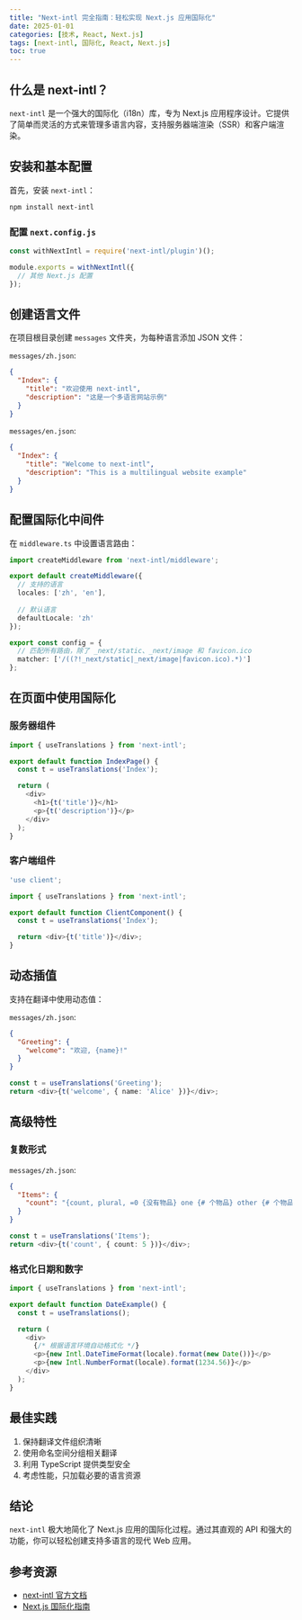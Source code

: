 ```yaml
---
title: "Next-intl 完全指南：轻松实现 Next.js 应用国际化"
date: 2025-01-01
categories: [技术, React, Next.js]
tags: [next-intl, 国际化, React, Next.js]
toc: true
---
```


## 什么是 next-intl？

`next-intl` 是一个强大的国际化（i18n）库，专为 Next.js 应用程序设计。它提供了简单而灵活的方式来管理多语言内容，支持服务器端渲染（SSR）和客户端渲染。

## 安装和基本配置

首先，安装 `next-intl`：

```bash
npm install next-intl
```

### 配置 `next.config.js`

```javascript
const withNextIntl = require('next-intl/plugin')();

module.exports = withNextIntl({
  // 其他 Next.js 配置
});
```

## 创建语言文件

在项目根目录创建 `messages` 文件夹，为每种语言添加 JSON 文件：

`messages/zh.json`:
```json
{
  "Index": {
    "title": "欢迎使用 next-intl",
    "description": "这是一个多语言网站示例"
  }
}
```

`messages/en.json`:
```json
{
  "Index": {
    "title": "Welcome to next-intl",
    "description": "This is a multilingual website example"
  }
}
```

## 配置国际化中间件

在 `middleware.ts` 中设置语言路由：

```typescript
import createMiddleware from 'next-intl/middleware';

export default createMiddleware({
  // 支持的语言
  locales: ['zh', 'en'],
  
  // 默认语言
  defaultLocale: 'zh'
});

export const config = {
  // 匹配所有路由，除了 _next/static、_next/image 和 favicon.ico
  matcher: ['/((?!_next/static|_next/image|favicon.ico).*)']
};
```

## 在页面中使用国际化

### 服务器组件

```typescript
import { useTranslations } from 'next-intl';

export default function IndexPage() {
  const t = useTranslations('Index');

  return (
    <div>
      <h1>{t('title')}</h1>
      <p>{t('description')}</p>
    </div>
  );
}
```

### 客户端组件

```typescript
'use client';

import { useTranslations } from 'next-intl';

export default function ClientComponent() {
  const t = useTranslations('Index');

  return <div>{t('title')}</div>;
}
```

## 动态插值

支持在翻译中使用动态值：

`messages/zh.json`:
```json
{
  "Greeting": {
    "welcome": "欢迎, {name}!"
  }
}
```

```typescript
const t = useTranslations('Greeting');
return <div>{t('welcome', { name: 'Alice' })}</div>;
```

## 高级特性

### 复数形式

`messages/zh.json`:
```json
{
  "Items": {
    "count": "{count, plural, =0 {没有物品} one {# 个物品} other {# 个物品}}"
  }
}
```

```typescript
const t = useTranslations('Items');
return <div>{t('count', { count: 5 })}</div>;
```

### 格式化日期和数字

```typescript
import { useTranslations } from 'next-intl';

export default function DateExample() {
  const t = useTranslations();

  return (
    <div>
      {/* 根据语言环境自动格式化 */}
      <p>{new Intl.DateTimeFormat(locale).format(new Date())}</p>
      <p>{new Intl.NumberFormat(locale).format(1234.56)}</p>
    </div>
  );
}
```

## 最佳实践

1. 保持翻译文件组织清晰
2. 使用命名空间分组相关翻译
3. 利用 TypeScript 提供类型安全
4. 考虑性能，只加载必要的语言资源

## 结论

`next-intl` 极大地简化了 Next.js 应用的国际化过程。通过其直观的 API 和强大的功能，你可以轻松创建支持多语言的现代 Web 应用。

## 参考资源

- [next-intl 官方文档](https://next-intl-docs.vercel.app/)
- [Next.js 国际化指南](https://nextjs.org/docs/advanced-features/i18n-routing)
